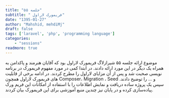 ```yaml
---
title: "جلسه ۵۵"
subtitle: " فریمورک لاراول"
date: "1395-01-27"
author: "Mahshid, mehdiMj"
draft: false
tags: ['laravel', 'php', 'programming language']
categories:
    - "sessions"
readmore: true
---
```

موضوع ارائه جلسه ۵۵ شیرازلاگ فریمورک لاراول بود که آقایان هنرمند و پاکدامن به همراه یک دیگر در این مورد ارائه دادند. در ابتدا کمی در مورد مفهوم فریمورک در برنامه نویسی صحبت شد و پس از آن مزایای لاراول را مطرح کردند. در ادامه برخی از قابلیت های فریمورک لاراول همچون Composer، Migration ، Seed و … را توضیح دادند. سپس یک پروژه ساده دریافت و نمایش اطلاعات را با استفاده از امکانات این فریم ورک پیاده‌سازی کرده و در پایان نیز چندین منبع آموزشی برای این فریمورک بیان کردند.

